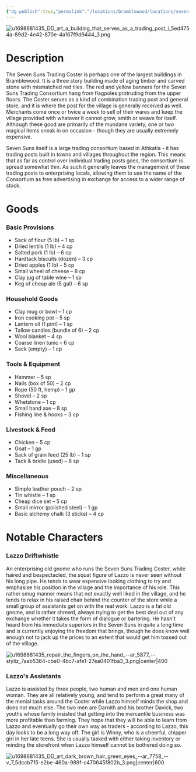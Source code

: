 ```yaml
---
{"dg-publish":true,"permalink":"/locations/bramblewood/locations/seven-suns-trading-coster/"}
---
```


![u1698681435_DD_art_a_building_that_serves_as_a_trading_post_i_5ed4754a-89d2-4e42-870e-4a167f9d9444_3.png](/img/user/Images/u1698681435_DD_art_a_building_that_serves_as_a_trading_post_i_5ed4754a-89d2-4e42-870e-4a167f9d9444_3.png)

# Description

The Seven Suns Trading Coster is perhaps one of the largest buildings in Bramblewood.  It is a three story building made of aging timber and carved stone with mismatched red tiles.  The red and yellow banners for the Seven Suns Trading Consortium hang from flagpoles protruding from the upper floors.  The Coster serves as a kind of combination trading post and general store, and it is where the post for the village is generally received as well.  Merchants come once or twice a week to sell of their wares and keep the village provided with whatever it cannot grow, smith or weave for itself.  Although these good are primarily of the mundane variety, one or two magical items sneak in on occasion - though they are usually extremely expensive.

Seven Suns itself is a large trading consortium based in Athkatla - it has trading posts built in towns and villages throughout the region.  This means that as far as control over individual trading posts goes, the consortium is spread somewhat thin.  As such it generally leaves the management of these trading posts to enterprising locals, allowing them to use the name of the Consortium as free advertising in exchange for access to a wider range of stock.

# Goods

### Basic Provisions
- Sack of flour (5 lb) – 1 sp
- Dried lentils (1 lb) – 4 cp
- Salted pork (1 lb) – 6 cp
- Hardtack biscuits (dozen) – 3 cp
- Dried apples (1 lb) – 5 cp
- Small wheel of cheese – 8 cp
- Clay jug of table wine – 1 sp
- Keg of cheap ale (5 gal) – 6 sp

### Household Goods
- Clay mug or bowl – 1 cp
- Iron cooking pot – 5 sp
- Lantern oil (1 pint) – 1 sp
- Tallow candles (bundle of 6) – 2 cp
- Wool blanket – 4 sp
- Coarse linen tunic – 6 cp
- Sack (empty) – 1 cp

### Tools & Equipment
- Hammer – 5 sp
- Nails (box of 50) – 2 cp
- Rope (50 ft, hemp) – 1 gp
- Shovel – 2 sp
- Whetstone – 1 cp
- Small hand axe – 8 sp
- Fishing line & hooks – 3 cp

### Livestock & Feed
- Chicken – 5 cp
- Goat – 1 gp
- Sack of grain feed (25 lb) – 1 sp
- Tack & bridle (used) – 8 sp

### Miscellaneous
- Simple leather pouch – 2 sp
- Tin whistle – 1 sp
- Cheap dice set – 5 cp
- Small mirror (polished steel) – 1 gp
- Basic alchemy chalk (3 sticks) – 4 cp

# Notable Characters

### Lazzo Driftwhistle

An enterprising old gnome who runs the Seven Suns Trading Coster, white haired and bespectacled, the squat figure of Lazzo is never seen without his long pipe.   He tends to wear expensive looking clothing to try and emphasise his position in the village and the importance of his role.  This rather smug manner means that not exactly well liked in the village, and he tends to relax in his raised chair behind the counter of the store while a small group of assistants get on with the real work.  Lazzo is a fat old gnome, and is rather shrewd, always trying to get the best deal out of any exchange whether it takes the form of dialogue or bartering.  He hasn't heard from his immediate superiors in the Seven Suns in quite a long time and is currently enjoying the freedom that brings, though he does know well enough not to jack up the prices to an extent that would get him tossed out of the village.

![u1698681435_repair_the_fingers_on_the_hand_--ar_5877_--styliz_7aab5364-cbe0-4bc7-afe1-27ea0401fba3_3.png|center|400](/img/user/Images/u1698681435_repair_the_fingers_on_the_hand_--ar_5877_--styliz_7aab5364-cbe0-4bc7-afe1-27ea0401fba3_3.png)

### Lazzo's Assistants

Lazzo is assisted by three people, two human and men and one human woman.  They are all relatively young, and tend to perform a great many of the menial tasks around the Coster while Lazzo himself minds the shop and does not much else.  The two men are Darnith and his brother Davick, two youths whose family insisted that getting into the mercantile business was more profitable than farming.   They hope that they will be able to learn from Lazzo and eventually go their own way as traders - according to Lazzo, this day looks to be a long way off.  The girl is Winny, who is a cheerful, chipper girl in her late teens.  She is usually tasked with either taking inventory or minding the storefront when Lazzo himself cannot be bothered doing so.

![u1698681435_DD_art_dark_brown_hair_green_eyes_--ar_7758_--v_7_5dccb715-e2be-460a-989f-c470645f802b_3.png|center|600](/img/user/Images/u1698681435_DD_art_dark_brown_hair_green_eyes_--ar_7758_--v_7_5dccb715-e2be-460a-989f-c470645f802b_3.png)